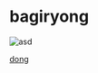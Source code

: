 # bagiryong

![asd](http://image.hankookilbo.com/i.aspx?Guid=5f5962508457411cb1882a0747acb9a0&Month=201603&size=640)

[dong](https://www.youtube.com/watch?v=bwmSjveL3Lc)
